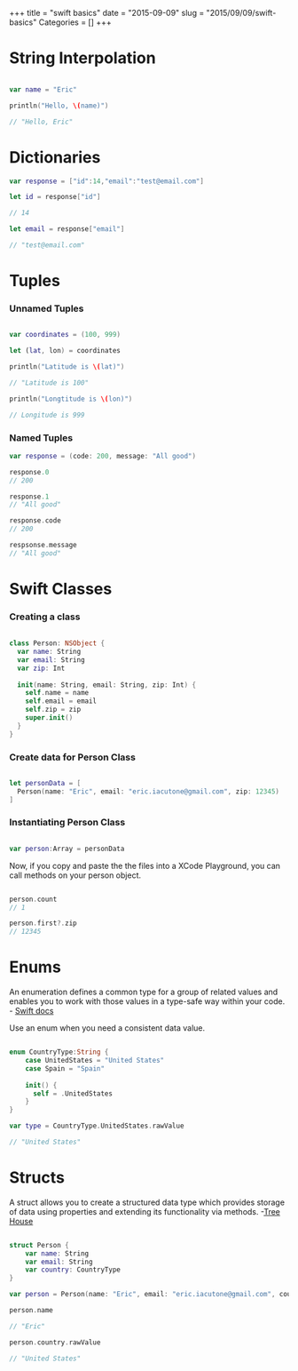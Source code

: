 +++
title = "swift basics"
date = "2015-09-09"
slug = "2015/09/09/swift-basics"
Categories = []
+++

# String Interpolation

``` swift

var name = "Eric"

println("Hello, \(name)")

// "Hello, Eric"
```

# Dictionaries

``` swift
var response = ["id":14,"email":"test@email.com"]

let id = response["id"]

// 14

let email = response["email"]

// "test@email.com"

```

# Tuples

### Unnamed Tuples

``` swift

var coordinates = (100, 999)

let (lat, lon) = coordinates

println("Latitude is \(lat)")

// "Latitude is 100"

println("Longtitude is \(lon)")

// Longitude is 999
```

### Named Tuples

``` swift
var response = (code: 200, message: "All good")

response.0
// 200

response.1
// "All good"

response.code
// 200

respsonse.message
// "All good"
```

# Swift Classes

### Creating a class

``` swift Person.swift
   
class Person: NSObject {
  var name: String
  var email: String
  var zip: Int
  
  init(name: String, email: String, zip: Int) {
    self.name = name
    self.email = email
    self.zip = zip
    super.init()
  }
}
```

### Create data for Person Class

``` swift SampleData.swift

let personData = [
  Person(name: "Eric", email: "eric.iacutone@gmail.com", zip: 12345)
]
```

### Instantiating Person Class

``` swift PersonViewController.swift

var person:Array = personData

```

Now, if you copy and paste the the files into a XCode Playground, you can call methods on your person object.

``` swift Playground.swift

person.count
// 1

person.first?.zip
// 12345
```

# Enums

An enumeration defines a common type for a group of related values and enables you to work with those values in a type-safe way within your code. - [Swift docs](https://developer.apple.com/library/prerelease/ios/documentation/Swift/Conceptual/Swift_Programming_Language/Enumerations.html)

Use an enum when you need a consistent data value.

``` swift

enum CountryType:String {
    case UnitedStates = "United States"
    case Spain = "Spain"
    
    init() {
      self = .UnitedStates
    }
}

var type = CountryType.UnitedStates.rawValue

// "United States"
```

# Structs

A struct allows you to create a structured data type which provides storage of data using properties and extending its functionality via methods. -[Tree House](http://blog.teamtreehouse.com/enums-structs-swift)

``` swift

struct Person {
    var name: String
    var email: String
    var country: CountryType
}

var person = Person(name: "Eric", email: "eric.iacutone@gmail.com", country: CountryType.UnitedStates)

person.name

// "Eric"

person.country.rawValue

// "United States"
```

